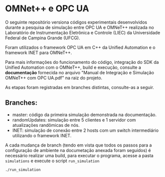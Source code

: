 # OMNet++ e OPC UA
O seguinte repositório versiona códigos experimentais desenvolvidos durante a pesquisa de simulação entre OPC UA e OMNeT++ realizada no Laboratório de Instrumentação Eletrônica e Controle (LIEC) da Universidade Federal de Campina Grande (UFCG).

Foram utilizados o framework OPC UA em C++ da Unified Automation e o framework INET para OMNeT++.

Para mais informações do funcionamento do código, integração do SDK da Unified Automation com o OMNeT++, build e execução, consulte a **documentação** fornecida no arquivo "Manual de Integração e Simulação OMNeT++ com OPC UA.pdf" na raiz do projeto.

As etapas foram registradas em branches distintas, consulte-as a seguir.

## Branches:
- master: código da primeira simulação demonstrada na documentação.
- randomUpdates: simulação entre 5 clientes e 1 servidor com atualizações randômicas de nós.
- INET: simulação de conexão entre 2 hosts com um switch intermediário utilizando o framework INET.

A cada mudança de branch (tendo em vista que todos os passos para a configuração de ambiente na documetação anexada foram seguidos) é necessário realizar uma build, para executar o programa, acesse a pasta `simulations` e execute o script `run_simulation`

    ./run_simulation
